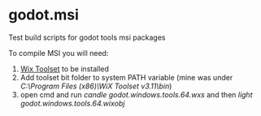 # godot.msi

Test build scripts for godot tools msi packages

To compile MSI you will need:
1. [Wix Toolset](http://wixtoolset.org) to be installed
2. Add toolset bit folder to system PATH variable (mine was under *C:\Program Files (x86)\WiX Toolset v3.11\bin*)
3. open cmd and run *candle godot.windows.tools.64.wxs* and then *light godot.windows.tools.64.wixobj*